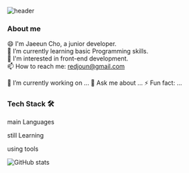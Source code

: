 ![header](https://capsule-render.vercel.app/api?&color=auto&height=260&text=Hello%20World!&fontColor=black&animation=fadeIn)


### About me

😄 I'm Jaeeun Cho, a junior developer. <br>
📝 I’m currently learning basic Programming skills. <br>
🌱 I'm interested in front-end development. <br>
📫 How to reach me: redjoun@gmail.com <br>

  🔭 I’m currently working on ...
💬 Ask me about ...
⚡ Fun fact: ...

### Tech Stack 🛠
main Languages


still Learning
   

using tools
   


![GitHub stats](https://github-readme-stats.vercel.app/api?username=iamjaeeuncho&theme=default_repocard&show_icons=true)

</center>
